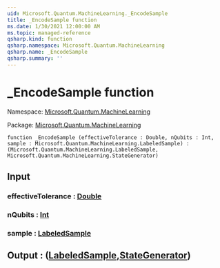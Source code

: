 ```yaml
---
uid: Microsoft.Quantum.MachineLearning._EncodeSample
title: _EncodeSample function
ms.date: 1/30/2021 12:00:00 AM
ms.topic: managed-reference
qsharp.kind: function
qsharp.namespace: Microsoft.Quantum.MachineLearning
qsharp.name: _EncodeSample
qsharp.summary: ''
---
```


# _EncodeSample function

Namespace: [Microsoft.Quantum.MachineLearning](xref:Microsoft.Quantum.MachineLearning)

Package: [Microsoft.Quantum.MachineLearning](https://nuget.org/packages/Microsoft.Quantum.MachineLearning)




```qsharp
function _EncodeSample (effectiveTolerance : Double, nQubits : Int, sample : Microsoft.Quantum.MachineLearning.LabeledSample) : (Microsoft.Quantum.MachineLearning.LabeledSample, Microsoft.Quantum.MachineLearning.StateGenerator)
```


## Input

### effectiveTolerance : [Double](xref:microsoft.quantum.lang-ref.double)




### nQubits : [Int](xref:microsoft.quantum.lang-ref.int)




### sample : [LabeledSample](xref:Microsoft.Quantum.MachineLearning.LabeledSample)





## Output : ([LabeledSample](xref:Microsoft.Quantum.MachineLearning.LabeledSample),[StateGenerator](xref:Microsoft.Quantum.MachineLearning.StateGenerator))


